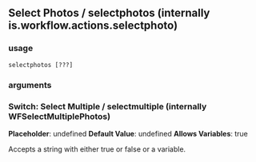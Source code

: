 
## Select Photos / selectphotos (internally is.workflow.actions.selectphoto)

### usage
`selectphotos [???]`

### arguments
### Switch: Select Multiple / selectmultiple (internally WFSelectMultiplePhotos)
**Placeholder**: undefined
**Default Value**: undefined
**Allows Variables**: true


Accepts a string with either true or false
or a variable.
